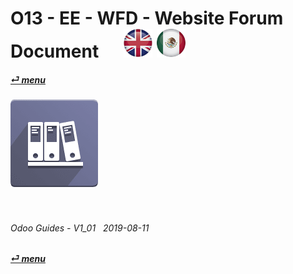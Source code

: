 # O13 - EE - WFD - Website Forum Document &nbsp;&nbsp;&nbsp;&nbsp; [![en-uk](/doc/img/flg/en-uk-flg-btn-sml.png)](/en-uk/o13/ee/wfd/en-uk-o13-ee-wfd-guides.md) [ ![es-mx](/doc/img/flg/es-mx-flg-btn-sml.png)](/es-mx/o13/ee/wfd/es-mx-o13-ee-wfd-guides.md)
#### [_&#x23CE; menu_](/en-uk/o13/ee/en-uk-o13-ee-guides-menu.md "Back to EE menu")  
### ![wfd](/doc/img/app/big/wfd.png)
[ⱽ¹²³⁴⁵⁶⁷⁸⁹⁰⁻]: # (ⱽ¹²³⁴⁵⁶⁷⁸⁹⁰⁻)

<br>

###### Odoo Guides - V1_01 &nbsp; 2019-08-11  
**[_&#x23CE; menu_](/en-uk/o13/ee/en-uk-o13-ee-guides-menu.md)**  
